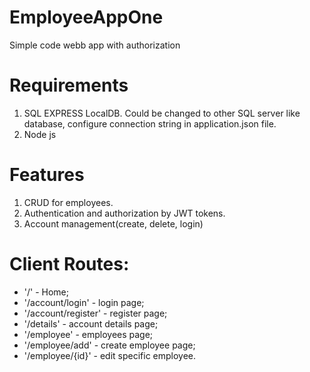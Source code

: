 # EmployeeAppOne
Simple code webb app with authorization
# Requirements
1. SQL EXPRESS LocalDB. Could be changed to other SQL server like database, configure connection string in application.json file.
2. Node js
# Features
1. CRUD for employees.
2. Authentication and authorization by JWT tokens.
3. Account management(create, delete, login)
# Client Routes:
- '/' - Home;
- '/account/login' - login page;
- '/account/register' - register page;
- '/details' - account details page;
- '/employee' - employees page;
- '/employee/add' - create employee page;
- '/employee/{id}' - edit specific employee.
